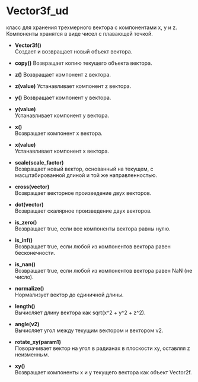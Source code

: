 # Vector3f_ud  
класс для хранения трехмерного вектора с компонентами x, y и z. Компоненты хранятся в виде чисел с плавающей точкой.

- **Vector3f()**  
Создает и возвращает новый объект вектора.


- **copy()**  Возвращает копию текущего объекта вектора.


- **z()**  Возвращает компонент z вектора.


- **z(value)**  Устанавливает компонент z вектора.


- **y()**  Возвращает компонент y вектора.


- **y(value)**  
Устанавливает компонент y вектора.


- **x()**  
Возвращает компонент x вектора.


- **x(value)**  
Устанавливает компонент x вектора.


- **scale(scale_factor)**  
Возвращает новый вектор, основанный на текущем, с масштабированной длиной и той же направленностью.


- **cross(vector)**  
Возвращает векторное произведение двух векторов.


- **dot(vector)**  
Возвращает скалярное произведение двух векторов.


- **is_zero()**  
Возвращает true, если все компоненты вектора равны нулю.


- **is_inf()**  
Возвращает true, если любой из компонентов вектора равен бесконечности.


- **is_nan()**  
Возвращает true, если любой из компонентов вектора равен NaN (не число).


- **normalize()**  
Нормализует вектор до единичной длины.


- **length()**  
Вычисляет длину вектора как sqrt(x^2 + y^2 + z^2).


- **angle(v2)**  
Вычисляет угол между текущим вектором и вектором v2.


- **rotate_xy(param1)**  
Поворачивает вектор на угол в радианах в плоскости xy, оставляя z неизменным.



- **xy()**  
Возвращает компоненты x и y текущего вектора как объект Vector2f.